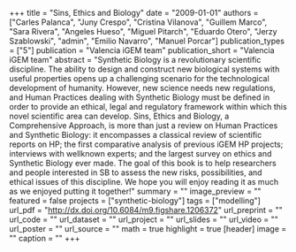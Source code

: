+++
title = "Sins, Ethics and Biology"
date = "2009-01-01"
authors = ["Carles Palanca", "Juny Crespo", "Cristina Vilanova", "Guillem Marco", "Sara Rivera", "Angeles Hueso", "Miguel Pitarch", "Eduardo Otero", "Jerzy Szablowski", "admin", "Emilio Navarro", "Manuel Porcar"]
publication_types = ["5"]
publication = "Valencia iGEM team"
publication_short = "Valencia iGEM team"
abstract = "Synthetic Biology is a revolutionary scientific discipline. The ability to design and construct new biological systems with useful properties opens up a challenging scenario for the technological development of humanity. However, new science needs new regulations, and Human Practices dealing with Synthetic Biology must be defined in order to provide an ethical, legal and regulatory framework within which this novel scientific area can develop. Sins, Ethics and Biology, a Comprehensive Approach, is more than just a review on Human Practices and Synthetic Biology: it encompasses a classical review of scientific reports on HP; the first comparative analysis of previous iGEM HP projects; interviews with wellknown experts; and the largest survey on ethics and Synthetic Biology ever made. The goal of this book is to help researchers and people interested in SB to assess the new risks, possibilities, and ethical issues of this discipline. We hope you will enjoy reading it as much as we enjoyed putting it together!"
summary = ""
image_preview = ""
featured = false
projects = ["synthetic-biology"]
tags = ["modelling"]
url_pdf = "http://dx.doi.org/10.6084/m9.figshare.1206372"
url_preprint = ""
url_code = ""
url_dataset = ""
url_project = ""
url_slides = ""
url_video = ""
url_poster = ""
url_source = ""
math = true
highlight = true
[header]
image = ""
caption = ""
+++
